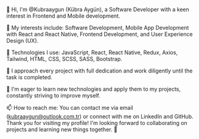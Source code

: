 👋 Hi, I'm @Kubraaygun (Kübra Aygün), a Software Developer with a keen interest in Frontend and Mobile development.

👀 My interests include: Software Development, Mobile App Development with React and React Native, Frontend Development, and User Experience Design (UX).

🌱 Technologies I use: JavaScript, React, React Native, Redux, Axios, Tailwind, HTML, CSS, SCSS, SASS, Bootstrap.

💞️ I approach every project with full dedication and work diligently until the task is completed.

🌱 I'm eager to learn new technologies and apply them to my projects, constantly striving to improve myself.

📫 How to reach me: You can contact me via email (kubraaygun@outlook.com.tr) or connect with me on LinkedIn and GitHub. Thank you for visiting my profile! I'm looking forward to collaborating on projects and learning new things together. 🚀



